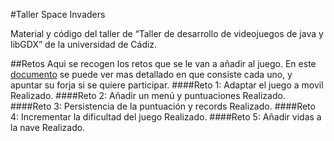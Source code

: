 #Taller Space Invaders

Material y código del taller de “Taller de desarrollo de videojuegos de java y libGDX” de la universidad de Cádiz.

##Retos
Aqui se recogen los retos que se le van a añadir al juego. En este [documento](https://docs.google.com/document/d/1JfyJMmoTZ06J5j1Kdn8L5CMB9LH2MgFGD_LmzAplUhQ/edit?usp=sharing) se puede ver mas detallado en que consiste cada uno, y apuntar su forja si se quiere participar.
####Reto 1: Adaptar el juego a movil
Realizado.
####Reto 2: Añadir un menú y puntuaciones
Realizado.
####Reto 3: Persistencia de la puntuación y records
Realizado.
####Reto 4: Incrementar la dificultad del juego
Realizado.
####Reto 5: Añadir vidas a la nave
Realizado.
